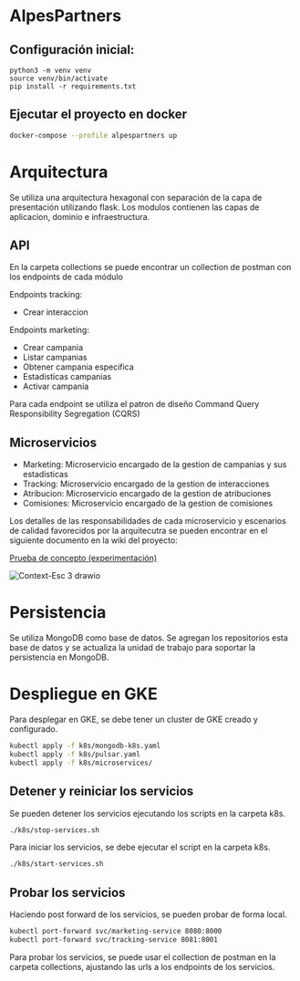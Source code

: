 # AlpesPartners

## Configuración inicial:

```
python3 -m venv venv
source venv/bin/activate
pip install -r requirements.txt
```

## Ejecutar el proyecto en docker

```sh
docker-compose --profile alpespartners up
```

# Arquitectura

Se utiliza una arquitectura hexagonal con separación de la capa de presentación utilizando flask. Los modulos contienen las capas de aplicacion, dominio e infraestructura.

## API

En la carpeta collections se puede encontrar un collection de postman con los endpoints de cada módulo

Endpoints tracking:

- Crear interaccion

Endpoints marketing:

- Crear campania
- Listar campanias
- Obtener campania especifica
- Estadisticas campanias
- Activar campania

Para cada endpoint se utiliza el patron de diseño Command Query Responsibility Segregation (CQRS)

## Microservicios

- Marketing: Microservicio encargado de la gestion de campanias y sus estadisticas
- Tracking: Microservicio encargado de la gestion de interacciones
- Atribucion: Microservicio encargado de la gestion de atribuciones
- Comisiones: Microservicio encargado de la gestion de comisiones

Los detalles de las responsabilidades de cada microservicio y escenarios de calidad favorecidos por la arquitecutra se pueden encontrar en el siguiente documento en la wiki del proyecto:

[Prueba de concepto (experimentación)](https://github.com/MISO-projects/AlpesPartners/wiki/Semana-06-%E2%80%90-Entrega-4:-Prueba-de-concepto-(experimentaci%C3%B3n))

![Context-Esc 3 drawio](https://github.com/user-attachments/assets/5ed9957d-0242-4e0a-8bf1-bf5d1ba39a80)

# Persistencia

Se utiliza MongoDB como base de datos. Se agregan los repositorios esta base de datos y se actualiza la unidad de trabajo para soportar la persistencia en MongoDB.

# Despliegue en GKE

Para desplegar en GKE, se debe tener un cluster de GKE creado y configurado.

```sh
kubectl apply -f k8s/mongodb-k8s.yaml
kubectl apply -f k8s/pulsar.yaml
kubectl apply -f k8s/microservices/
```

## Detener y reiniciar los servicios

Se pueden detener los servicios ejecutando los scripts en la carpeta k8s.

```sh
./k8s/stop-services.sh
```

Para iniciar los servicios, se debe ejecutar el script en la carpeta k8s.

```sh
./k8s/start-services.sh
```

## Probar los servicios

Haciendo post forward de los servicios, se pueden probar de forma local.

```sh
kubectl port-forward svc/marketing-service 8080:8000
kubectl port-forward svc/tracking-service 8081:8001
```

Para probar los servicios, se puede usar el collection de postman en la carpeta collections, ajustando las urls a los endpoints de los servicios.
